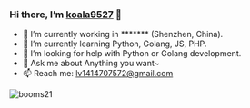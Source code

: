 ### Hi there, I’m [koala9527](https://github.com/koala9527) 👋


- 🔭 I’m currently working in ******* (Shenzhen, China).
- 🌱 I’m currently learning Python, Golang, JS, PHP.
- 🤔 I’m looking for help with Python or Golang development.
- 💬 Ask me about Anything you want~
- 📫 Reach me: lv1414707572@gmail.com

![booms21](https://github-readme-stats.vercel.app/api?username=koala9527&show_icons=true&include_all_commits=true?count_private=true?include_all_commits=true&theme=vue)
